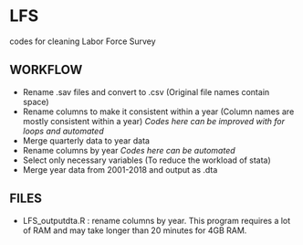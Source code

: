 # LFS
codes for cleaning Labor Force Survey

## WORKFLOW
- Rename .sav files and convert to .csv (Original file names contain space)
- Rename columns to make it consistent within a year (Column names are mostly consistent within a year) *Codes here can be improved with for loops and automated*
- Merge quarterly data to year data 
- Rename columns by year *Codes here can be automated*
- Select only necessary variables (To reduce the workload of stata)
- Merge year data from 2001-2018 and output as .dta

## FILES
- LFS_outputdta.R : rename columns by year. This program requires a lot of RAM and may take longer than 20 minutes for 4GB RAM.

